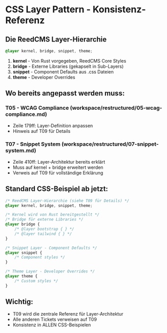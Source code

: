 # CSS Layer Pattern - Konsistenz-Referenz

## Die ReedCMS Layer-Hierarchie

```css
@layer kernel, bridge, snippet, theme;
```

1. **kernel** - Von Rust vorgegeben, ReedCMS Core Styles
2. **bridge** - Externe Libraries (gekapselt in Sub-Layers)
3. **snippet** - Component Defaults aus .css Dateien
4. **theme** - Developer Overrides

## Wo bereits angepasst werden muss:

### T05 - WCAG Compliance (workspace/restructured/05-wcag-compliance.md)
- Zeile 179ff: Layer-Definition anpassen
- Hinweis auf T09 für Details

### T07 - Snippet System (workspace/restructured/07-snippet-system.md)
- Zeile 410ff: Layer-Architektur bereits erklärt
- Muss auf kernel + bridge erweitert werden
- Verweis auf T09 für vollständige Erklärung

## Standard CSS-Beispiel ab jetzt:

```css
/* ReedCMS Layer-Hierarchie (siehe T09 für Details) */
@layer kernel, bridge, snippet, theme;

/* Kernel wird von Rust bereitgestellt */
/* Bridge für externe Libraries */
@layer bridge {
    /* @layer bootstrap { } */
    /* @layer tailwind { } */
}

/* Snippet Layer - Component Defaults */
@layer snippet {
    /* Component styles */
}

/* Theme Layer - Developer Overrides */
@layer theme {
    /* Custom styles */
}
```

## Wichtig:
- T09 wird die zentrale Referenz für Layer-Architektur
- Alle anderen Tickets verweisen auf T09
- Konsistenz in ALLEN CSS-Beispielen